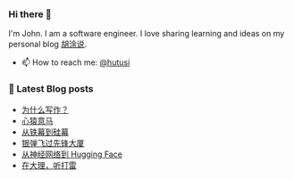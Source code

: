 ### Hi there 👋

<!--
**hutusi/hutusi** is a ✨ _special_ ✨ repository because its `README.md` (this file) appears on your GitHub profile.

Here are some ideas to get you started:

- 🔭 I’m currently working on ...
- 🌱 I’m currently learning ...
- 👯 I’m looking to collaborate on ...
- 🤔 I’m looking for help with ...
- 💬 Ask me about ...
- 📫 How to reach me: ...
- 😄 Pronouns: ...
- ⚡ Fun fact: ...
-->

I'm John. I am a software engineer. I love sharing learning and ideas on my personal blog [胡涂说](https://hutusi.com/).

- 📫 How to reach me: [@hutusi](https://twitter.com/hutusi)

### 📝 Latest Blog posts
<!-- BLOG-POST-LIST:START -->
- [为什么写作？](https://hutusi.com/articles/why-write)
- [心猿意马](https://hutusi.com/articles/restless-mind-2024-review)
- [从铁幕到硅幕](https://hutusi.com/articles/the-silicon-curtain)
- [银弹飞过先锋大厦](https://hutusi.com/articles/the-history-of-software-engineering)
- [从神经网络到 Hugging Face](https://hutusi.com/articles/the-history-of-neural-networks)
- [在大理，听打雷](https://hutusi.com/articles/dalifornia)
<!-- BLOG-POST-LIST:END -->

